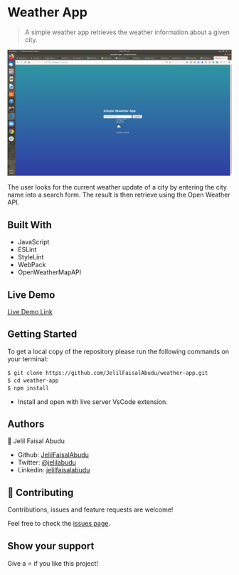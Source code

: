 # Weather App

> A simple weather app retrieves the weather information about a given city.

![screenshot](./src/assets/images/screenhot.png)

The user looks for the current weather update of a city by entering the city name into a search form.
The result is then retrieve using the Open Weather API.


## Built With

- JavaScript
- ESLint
- StyleLint
- WebPack
- OpenWeatherMapAPI

## Live Demo

[Live Demo Link](https://raw.githack.com/JelilFaisalAbudu/weather-app/feature/dist/index.html)


## Getting Started

To get a local copy of the repository please run the following commands on your terminal:

```bash
$ git clone https://github.com/JelilFaisalAbudu/weather-app.git
$ cd weather-app
$ npm install
```

- Install and open with live server VsCode extension.

## Authors

👤 Jelil Faisal Abudu

* Github: [JelilFaisalAbudu](https://github.com/JelilFaisalAbudu)
* Twitter: [@jelilabudu](https://twitter.com/jelilabudu)
* Linkedin: [jelilfaisalabudu](www.linkedin.com/in/jelilfaisalabudu)

## 🤝 Contributing

Contributions, issues and feature requests are welcome!

Feel free to check the [issues page](https://github.com/JelilFaisalAbudu/twitter-redesign/issues).

## Show your support

Give a ⭐️ if you like this project!
